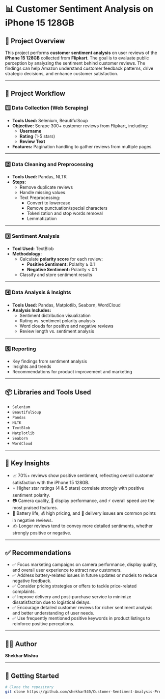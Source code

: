 # 📊 Customer Sentiment Analysis on iPhone 15 128GB

## 📌 Project Overview

This project performs **customer sentiment analysis** on user reviews of the **iPhone 15 128GB** collected from **Flipkart**. The goal is to evaluate public perception by analyzing the sentiment behind customer reviews. The findings can help Amazon understand customer feedback patterns, drive strategic decisions, and enhance customer satisfaction.

---

## 🚀 Project Workflow

### 1️⃣ Data Collection (Web Scraping)
- **Tools Used:** Selenium, BeautifulSoup
- **Objective:** Scrape 300+ customer reviews from Flipkart, including:
  - **Username**
  - **Rating** (1-5 stars)
  - **Review Text**
- **Features:** Pagination handling to gather reviews from multiple pages.

---

### 2️⃣ Data Cleaning and Preprocessing
- **Tools Used:** Pandas, NLTK
- **Steps:**
  - Remove duplicate reviews
  - Handle missing values
  - Text Preprocessing:
    - Convert to lowercase
    - Remove punctuation/special characters
    - Tokenization and stop words removal
    - Lemmatization

---

### 3️⃣ Sentiment Analysis
- **Tool Used:** TextBlob
- **Methodology:**
  - Calculate **polarity score** for each review:
    - **Positive Sentiment:** Polarity ≥ 0.1
    - **Negative Sentiment:** Polarity < 0.1
  - Classify and store sentiment results

---

### 4️⃣ Data Analysis & Insights
- **Tools Used:** Pandas, Matplotlib, Seaborn, WordCloud
- **Analysis Includes:**
  - Sentiment distribution visualization
  - Rating vs. sentiment polarity analysis
  - Word clouds for positive and negative reviews
  - Review length vs. sentiment analysis

---

### 5️⃣ Reporting
- Key findings from sentiment analysis
- Insights and trends
- Recommendations for product improvement and marketing

---

## 📦 Libraries and Tools Used
- `Selenium`
- `BeautifulSoup`
- `Pandas`
- `NLTK`
- `TextBlob`
- `Matplotlib`
- `Seaborn`
- `WordCloud`

---

## 📌 Key Insights

- 📈 70%+ reviews show positive sentiment, reflecting overall customer satisfaction with the iPhone 15 128GB.
- ⭐ Higher star ratings (4 & 5 stars) correlate strongly with positive sentiment polarity.
- 📷 Camera quality, 💎 display performance, and ⚡ overall speed are the most praised features.
- 🔋 Battery life, 💰 high pricing, and 🚚 delivery issues are common points in negative reviews.
- ✍️ Longer reviews tend to convey more detailed sentiments, whether strongly positive or negative.

---

## ✅ Recommendations

- ✅ Focus marketing campaigns on camera performance, display quality, and overall user experience to attract new customers.
- ✅ Address battery-related issues in future updates or models to reduce negative feedback.
- ✅ Consider pricing strategies or offers to tackle price-related complaints.
- ✅ Improve delivery and post-purchase service to minimize dissatisfaction due to logistical delays.
- ✅ Encourage detailed customer reviews for richer sentiment analysis and better understanding of user needs.
- ✅ Use frequently mentioned positive keywords in product listings to reinforce positive perceptions.

---

## 👨‍💻 Author

**Shekhar Mishra**

---

## 🚀 Getting Started

```bash
# Clone the repository
git clone https://github.com/shekhar540/Customer-Sentiment-Analysis-Project
